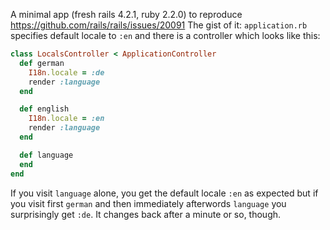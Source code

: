 A minimal app (fresh rails 4.2.1, ruby 2.2.0) to reproduce https://github.com/rails/rails/issues/20091
The gist of it: `application.rb` specifies default locale to `:en` and there is a controller which looks like this:
```ruby
class LocalsController < ApplicationController
  def german
    I18n.locale = :de
    render :language
  end

  def english
    I18n.locale = :en
    render :language
  end

  def language
  end
end
```

If you visit `language` alone, you get the default locale `:en` as expected but if you visit first `german` and then immediately afterwords `language` you surprisingly get `:de`. It changes back after a minute or so, though.
